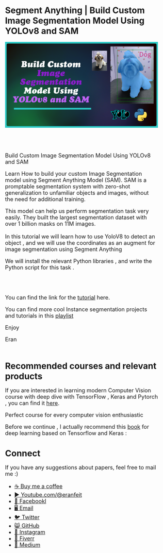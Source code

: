 # Segment Anything | Build Custom Image Segmentation Model Using YOLOv8 and SAM
<p align="center">
  <img width="800" src="4-Build Custom Image Segmentation Model Using YOLOv8 and SAM.png" "image">
</p>

##
<br/><br/> 

<font size= "4" >
Build Custom Image Segmentation Model Using YOLOv8 and SAM

Learn How to build your custom Image Segmentation model using Segment Anything Model (SAM).
SAM is a promptable segmentation system with zero-shot generalization to unfamiliar objects and images, without the need for additional training.

This model can help us perform segmentation task very easily.
They built the largest segmentation dataset with over 1 billion masks on 11M images.
<br/><br/> 
In this tutorial we will learn how to use YoloV8 to detect an object , and we will use the coordinates as an augment for image segmentation using Segment Anything 

We will install the relevant Python libraries ,  and write the Python script for this task .

<br/><br/> 

You can find the link for the [tutorial](https://youtu.be/8cir9HkenEY) here. 

You can find more cool Instance segmentation projects and tutorials in this  [playlist](https://www.youtube.com/playlist?list=PLdkryDe59y4Y24C9LW1AjffKmgGUyaInz)


Enjoy

Eran
<br/><br/> 

</font>

# Recommended courses and relevant products 
<font size= "4" >

If you are interested in learning modern Computer Vision course with deep dive with TensorFlow , Keras and Pytorch , you can find it [here](http://bit.ly/3HeDy1V).

Perfect course for every computer vision enthusiastic

Before we continue , I actually recommend this [book](https://amzn.to/3STWZ2N) for deep learning based on Tensorflow and Keras : 



</font>

# Connect

<font size= "4" >
If you have any suggestions about papers, feel free to mail me :)

- [☕ Buy me a coffee](https://ko-fi.com/eranfeit)
- [▶️ Youtube.com/@eranfeit](https://www.youtube.com/channel/UCTiWJJhaH6BviSWKLJUM9sg)
- [🐙 Facebookl](https://www.facebook.com/groups/3080601358933585)
- [🖥️ Email](mailto:feitgemel@gmail.com)
- [🐦 Twitter](https://twitter.com/eran_feit )
- [😸 GitHub](https://github.com/feitgemel)
- [📸 Instagram](https://www.instagram.com/eran_feit/)
- [🤝 Fiverr ](https://www.fiverr.com/s/mB3Pbb)
- [📝 Medium ](https://medium.com/@feitgemel)


</font>


